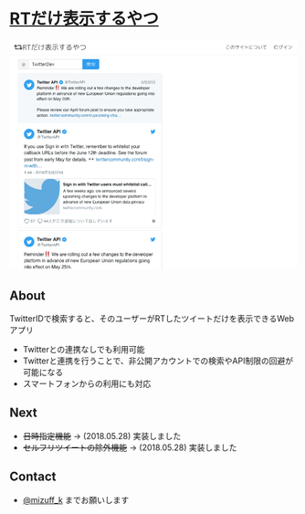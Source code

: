 # [RTだけ表示するやつ](https://retweetlog.herokuapp.com)

![toppage](images/toppage.png)

## About

TwitterIDで検索すると、そのユーザーがRTしたツイートだけを表示できるWebアプリ

+ Twitterとの連携なしでも利用可能
+ Twitterと連携を行うことで、非公開アカウントでの検索やAPI制限の回避が可能になる
+ スマートフォンからの利用にも対応

## Next

+ ~~日時指定機能~~ → (2018.05.28) 実装しました
+ ~~セルフリツイートの除外機能~~ → (2018.05.28) 実装しました

## Contact

+ [@mizuff_k](https://twitter.com/mizuff_k) までお願いします